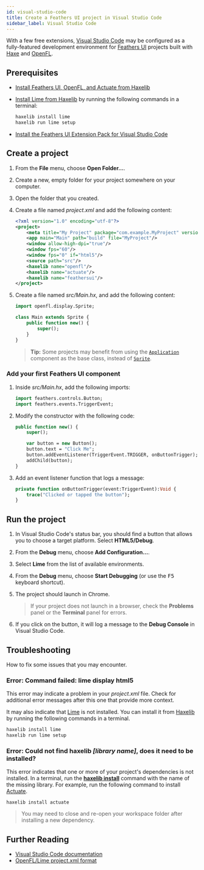 ```yaml
---
id: visual-studio-code
title: Create a Feathers UI project in Visual Studio Code
sidebar_label: Visual Studio Code
---
```


With a few free extensions, [Visual Studio Code](https://code.visualstudio.com/) may be configured as a fully-featured development environment for [Feathers UI](/) projects built with [Haxe](https://haxe.org/) and [OpenFL](https://openfl.org/).

## Prerequisites

- [Install Feathers UI, OpenFL, and Actuate from Haxelib](installation.md)
- [Install Lime from Haxelib](https://lime.software/docs/home/) by running the following commands in a terminal:

  ```sh
  haxelib install lime
  haxelib run lime setup
  ```

- [Install the Feathers UI Extension Pack for Visual Studio Code](https://marketplace.visualstudio.com/items?itemName=bowlerhatllc.vscode-feathersui-extension-pack)

## Create a project

1. From the **File** menu, choose **Open Folder…**.
1. Create a new, empty folder for your project somewhere on your computer.
1. Open the folder that you created.
1. Create a file named _project.xml_ and add the following content:

   ```xml
   <?xml version="1.0" encoding="utf-8"?>
   <project>
       <meta title="My Project" package="com.example.MyProject" version="1.0.0" company="My Company"/>
       <app main="Main" path="build" file="MyProject"/>
       <window allow-high-dpi="true"/>
       <window fps="60"/>
       <window fps="0" if="html5"/>
       <source path="src"/>
       <haxelib name="openfl"/>
       <haxelib name="actuate"/>
       <haxelib name="feathersui"/>
   </project>
   ```

1. Create a file named _src/Main.hx_, and add the following content:

   ```hx
   import openfl.display.Sprite;

   class Main extends Sprite {
       public function new() {
           super();
       }
   }
   ```

   > **Tip:** Some projects may benefit from using the [`Application`](./application.md) component as the base class, instead of [`Sprite`](https://api.openfl.org/openfl/display/Sprite.html).

### Add your first Feathers UI component

1. Inside _src/Main.hx_, add the following imports:

   ```hx
   import feathers.controls.Button;
   import feathers.events.TriggerEvent;
   ```

1. Modify the constructor with the following code:

   ```hx
   public function new() {
       super();

       var button = new Button();
       button.text = "Click Me";
       button.addEventListener(TriggerEvent.TRIGGER, onButtonTrigger);
       addChild(button);
   }
   ```

1. Add an event listener function that logs a message:

   ```hx
   private function onButtonTrigger(event:TriggerEvent):Void {
       trace("Clicked or tapped the button");
   }
   ```

## Run the project

1. In Visual Studio Code's status bar, you should find a button that allows you to choose a target platform. Select **HTML5/Debug**.
1. From the **Debug** menu, choose **Add Configuration…**.
1. Select **Lime** from the list of available environments.
1. From the **Debug** menu, choose **Start Debugging** (or use the <kbd>F5</kbd> keyboard shortcut).
1. The project should launch in Chrome.

   > If your project does not launch in a browser, check the **Problems** panel or the **Terminal** panel for errors.

1. If you click on the button, it will log a message to the **Debug Console** in Visual Studio Code.

## Troubleshooting

How to fix some issues that you may encounter.

### Error: Command failed: lime display html5

This error may indicate a problem in your _project.xml_ file. Check for additional error messages after this one that provide more context.

It may also indicate that [Lime](https://lime.software/) is not installed. You can install it from [Haxelib](https://lib.haxe.org/) by running the following commands in a terminal.

```sh
haxelib install lime
haxelib run lime setup
```

### Error: Could not find haxelib _[library name]_, does it need to be installed?

This error indicates that one or more of your project's dependencies is not installed. In a terminal, run the [**haxelib install**](https://lib.haxe.org/documentation/using-haxelib/#install) command with the name of the missing library. For example, run the following command to install [Actuate](https://lib.haxe.org/p/actuate/).

```
haxelib install actuate
```

> You may need to close and re-open your workspace folder after installing a new dependency.

## Further Reading

- [Visual Studio Code documentation](https://code.visualstudio.com/docs)
- [OpenFL/Lime project.xml format](https://lime.software/docs/project-files/xml-format/)
